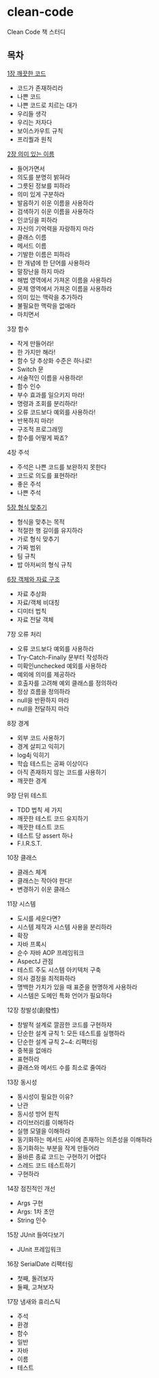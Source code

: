 # clean-code

Clean Code 책 스터디

## 목차

[1장 깨끗한 코드](Chapter01.md)
* 코드가 존재하리라
* 나쁜 코드
* 나쁜 코드로 치르는 대가
* 우리들 생각
* 우리는 저자다
* 보이스카우트 규칙
* 프리퀄과 원칙

[2장 의미 있는 이름](Chapter02.md)
* 들어가면서
* 의도를 분명히 밝혀라
* 그릇된 정보를 피하라
* 의미 있게 구분하라
* 발음하기 쉬운 이름을 사용하라
* 검색하기 쉬운 이름을 사용하라
* 인코딩을 피하라
* 자신의 기억력을 자랑하지 마라
* 클래스 이름
* 메서드 이름
* 기발한 이름은 피하라
* 한 개념에 한 단어를 사용하라
* 말장난을 하지 마라
* 해법 영역에서 가져온 이름을 사용하라
* 문제 영역에서 가져온 이름을 사용하라
* 의미 있는 맥락을 추가하라
* 불필요한 맥락을 없애라
* 마치면서

3장 함수
* 작게 만들어라!
* 한 가지만 해라!
* 함수 당 추상화 수준은 하나로!
* Switch 문
* 서술적인 이름을 사용하라!
* 함수 인수
* 부수 효과를 일으키지 마라!
* 명령과 조회를 분리하라!
* 오류 코드보다 예외를 사용하라!
* 반복하지 마라!
* 구조적 프로그래밍
* 함수를 어떻게 짜죠?

4장 주석
* 주석은 나쁜 코드를 보완하지 못한다
* 코드로 의도를 표현하라!
* 좋은 주석
* 나쁜 주석

[5장 형식 맞추기](Chapter05.md)
* 형식을 맞추는 목적
* 적절한 행 길이를 유지하라
* 가로 형식 맞추기
* 가짜 범위
* 팀 규칙
* 밥 아저씨의 형식 규칙

[6장 객체와 자료 구조](Chapter06.md)
* 자료 추상화
* 자료/객체 비대칭
* 디미터 법칙
* 자료 전달 객체

7장 오류 처리
* 오류 코드보다 예외를 사용하라
* Try-Catch-Finally 문부터 작성하라
* 미확인unchecked 예외를 사용하라
* 예외에 의미를 제공하라
* 호출자를 고려해 예외 클래스를 정의하라
* 정상 흐름을 정의하라
* null을 반환하지 마라
* null을 전달하지 마라

8장 경계
* 외부 코드 사용하기
* 경계 살피고 익히기
* log4j 익히기
* 학습 테스트는 공짜 이상이다
* 아직 존재하지 않는 코드를 사용하기
* 깨끗한 경계

9장 단위 테스트
* TDD 법칙 세 가지
* 깨끗한 테스트 코드 유지하기
* 깨끗한 테스트 코드
* 테스트 당 assert 하나
* F.I.R.S.T.

10장 클래스
* 클래스 체계
* 클래스는 작아야 한다!
* 변경하기 쉬운 클래스

11장 시스템
* 도시를 세운다면?
* 시스템 제작과 시스템 사용을 분리하라
* 확장
* 자바 프록시
* 순수 자바 AOP 프레임워크
* AspectJ 관점
* 테스트 주도 시스템 아키텍처 구축
* 의사 결정을 최적화하라
* 명백한 가치가 있을 때 표준을 현명하게 사용하라
* 시스템은 도메인 특화 언어가 필요하다

12장 창발성(創發性)
* 창발적 설계로 깔끔한 코드를 구현하자
* 단순한 설계 규칙 1: 모든 테스트를 실행하라
* 단순한 설계 규칙 2~4: 리팩터링
* 중복을 없애라
* 표현하라
* 클래스와 메서드 수를 최소로 줄여라

13장 동시성
* 동시성이 필요한 이유?
* 난관
* 동시성 방어 원칙
* 라이브러리를 이해하라
* 실행 모델을 이해하라
* 동기화하는 메서드 사이에 존재하는 의존성을 이해하라
* 동기화하는 부분을 작게 만들어라
* 올바른 종료 코드는 구현하기 어렵다
* 스레드 코드 테스트하기
* 구현하라

14장 점진적인 개선
* Args 구현
* Args: 1차 초안
* String 인수

15장 JUnit 들여다보기
* JUnit 프레임워크

16장 SerialDate 리팩터링
* 첫째, 돌려보자
* 둘째, 고쳐보자

17장 냄새와 휴리스틱
* 주석
* 환경
* 함수
* 일반
* 자바
* 이름
* 테스트

